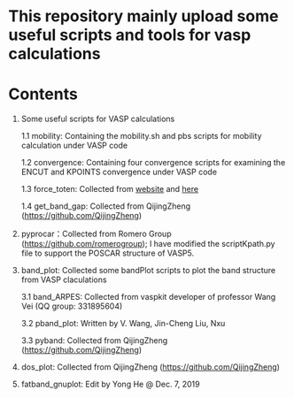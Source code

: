 # This repository mainly upload some useful scripts and tools for vasp calculations
# Contents

1. Some useful scripts for VASP calculations

   1.1 mobility: Containing the mobility.sh and pbs scripts for mobility calculation under VASP code

   1.2 convergence: Containing four convergence scripts for examining the ENCUT and KPOINTS convergence under VASP code

   1.3 force_toten: Collected from [website](https://mp.weixin.qq.com/s?__biz=MzU5NDk2NTQzNQ==&mid=2247483924&idx=1&sn=b1f1145a77c1c2a08fc67d06a0fca2e4&chksm=fe7864c0c90fedd6989cd23884d6111eed90d7ad7e6182e4a42ce25fb570f9501a2f0cef87d7&mpshare=1&scene=1&srcid=11199HZiy5xYxtXVX6l8jx9j&sharer_sharetime=1575021319332&sharer_shareid=134886378a054646a604754944c4a131&pass_ticket=C6R9wAAPcs0%2B9YcISyTFoSf5zRqr8aO0xAY1q9gNLT3%2FeBQisFKyF7ugywxXA7p1#rd) and [here](http://blog.sina.com.cn/s/blog_b364ab230102vxj8.html)

   1.4 get_band_gap: Collected from QijingZheng (https://github.com/QijingZheng)

2. pyprocar：Collected from Romero Group (https://github.com/romerogroup); 
   I have modified the scriptKpath.py file to support the POSCAR structure of VASP5.

3. band_plot: Collected some bandPlot scripts to plot the band structure from VASP claculations

   3.1 band_ARPES: Collected from vaspkit developer of professor Wang Vei (QQ group: 331895604)

   3.2 pband_plot: Written by V. Wang, Jin-Cheng Liu, Nxu

   3.3 pyband: Collected from QijingZheng (https://github.com/QijingZheng)

4. dos_plot: Collected from QijingZheng (https://github.com/QijingZheng)

5. fatband_gnuplot: Edit by Yong He @ Dec. 7, 2019
